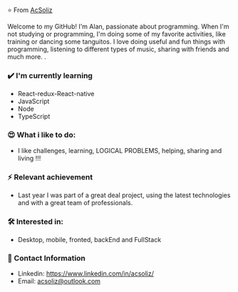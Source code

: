 ⭐️ From [AcSoliz](https://github.com/AcSoliz)

Welcome to my GitHub! I'm Alan, passionate about programming. When I'm not studying or programming, I'm doing some of my favorite activities, like training or dancing some tanguitos.
I love doing useful and fun things with programming, listening to different types of music, sharing with friends and much more. .

### ✔️ I'm currently learning
- React-redux-React-native
- JavaScript
- Node
- TypeScript


### 😍 What i like to do:
- I like challenges, learning, LOGICAL PROBLEMS, helping, sharing and living !!!
  
### ⚡ Relevant achievement
- Last year I was part of a great deal project, using the latest technologies and with a great team of professionals. 

### 🛠 Interested in:
- Desktop, mobile, fronted, backEnd and FullStack

### 📲 Contact Information
- Linkedin: https://www.linkedin.com/in/acsoliz/
- Email: acsoliz@outlook.com

